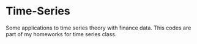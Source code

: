 # Time-Series

Some applications to time series theory with finance data. This codes are part of my homeworks for time series class.
